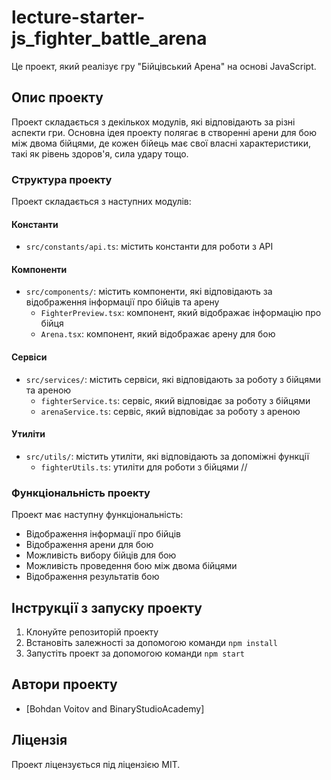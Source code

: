 # lecture-starter-js_fighter_battle_arena

Це проект, який реалізує гру "Бійцівський Арена" на основі JavaScript.

## Опис проекту

Проект складається з декількох модулів, які відповідають за різні аспекти гри. Основна ідея проекту полягає в створенні арени для бою між двома бійцями, де кожен бійець має свої власні характеристики, такі як рівень здоров'я, сила удару тощо.

### Структура проекту

Проект складається з наступних модулів:

#### Константи

- `src/constants/api.ts`: містить константи для роботи з API

#### Компоненти

- `src/components/`: містить компоненти, які відповідають за відображення інформації про бійців та арену
  - `FighterPreview.tsx`: компонент, який відображає інформацію про бійця
  - `Arena.tsx`: компонент, який відображає арену для бою

#### Сервіси

- `src/services/`: містить сервіси, які відповідають за роботу з бійцями та ареною
  - `fighterService.ts`: сервіс, який відповідає за роботу з бійцями
  - `arenaService.ts`: сервіс, який відповідає за роботу з ареною

#### Утиліти

- `src/utils/`: містить утиліти, які відповідають за допоміжні функції
  - `fighterUtils.ts`: утиліти для роботи з бійцями //

### Функціональність проекту

Проект має наступну функціональність:

- Відображення інформації про бійців
- Відображення арени для бою
- Можливість вибору бійців для бою
- Можливість проведення бою між двома бійцями
- Відображення результатів бою

## Інструкції з запуску проекту

1. Клонуйте репозиторій проекту
2. Встановіть залежності за допомогою команди `npm install`
3. Запустіть проект за допомогою команди `npm start`

## Автори проекту

- [Bohdan Voitov and BinaryStudioAcademy]

## Ліцензія

Проект ліцензується під ліцензією MIT.
